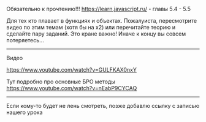 Обязательно к прочтению!!!
https://learn.javascript.ru/  - главы 5.4 - 5.5

Для тех кто плавает в функциях и объектах. Пожалуиста, пересмотрите видео по этим темам (хотя бы на х2) или перечитайте теорию и сделайте пару заданий. Это кране важно! Иначе к концу вы совсем потеряетесь...

-----------------------------------------------------------------------

Видео 

https://www.youtube.com/watch?v=GULFKAX0nxY

Тут подробно про основные БРО методы
https://www.youtube.com/watch?v=nEabP9CYCAQ

-------------------------------------------------
Если кому-то будет не лень смотреть, позже добавлю ссылку с записью нашего урока